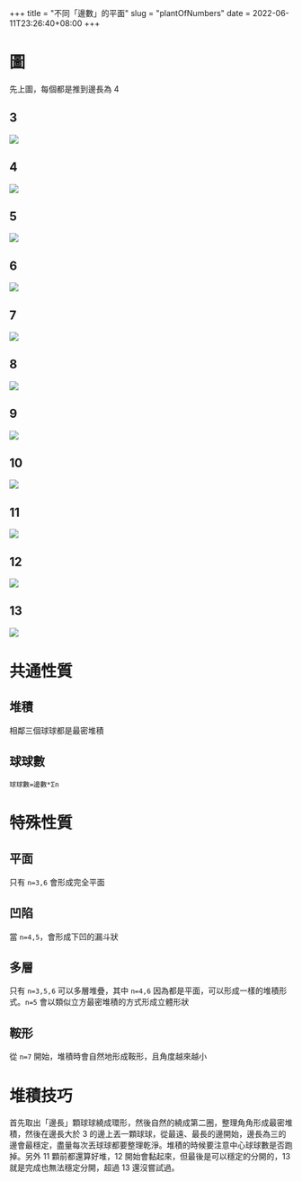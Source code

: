 +++
title = "不同「邊數」的平面"
slug = "plantOfNumbers"
date = 2022-06-11T23:26:40+08:00
+++

# 圖
先上圖，每個都是推到邊長為 4  

## 3
![](./3.jpg)
## 4
![](./4.jpg)
## 5
![](./5.jpg)
## 6
![](./6.jpg)
## 7
![](./7.jpg)
## 8
![](./8.jpg)
## 9
![](./9.jpg)
## 10
![](./10.jpg)
## 11
![](./11.jpg)
## 12
![](./12.jpg)
## 13
![](./13.jpg)

# 共通性質
## 堆積
相鄰三個球球都是最密堆積
## 球球數
<!--MathJsx-->
`球球數=邊數*Σn`

# 特殊性質
## 平面
只有 `n=3,6` 會形成完全平面
## 凹陷
當 `n=4,5`，會形成下凹的漏斗狀
## 多層
只有 `n=3,5,6` 可以多層堆疊，其中 `n=4,6` 因為都是平面，可以形成一樣的堆積形式。`n=5` 會以類似立方最密堆積的方式形成立體形狀
## 鞍形
從 `n=7` 開始，堆積時會自然地形成鞍形，且角度越來越小

# 堆積技巧
首先取出「邊長」顆球球繞成環形，然後自然的繞成第二圈，整理角角形成最密堆積，然後在邊長大於 3 的邊上丟一顆球球，從最遠、最長的邊開始，邊長為三的邊會最穩定，盡量每次丟球球都要整理乾淨。堆積的時候要注意中心球球數是否跑掉。另外 11 顆前都還算好堆，12 開始會黏起來，但最後是可以穩定的分開的，13 就是完成也無法穩定分開，超過 13 還沒嘗試過。
